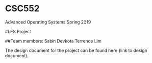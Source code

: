 # CSC552
Advanced Operating Systems
Spring 2019

#LFS Project

##Team members:
Sabin Devkota
Terrence Lim

The design document for the project can be found here (link to design document).
